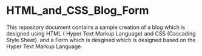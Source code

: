 # HTML_and_CSS_Blog_Form
This repository document contains a sample creation of a blog which is designed using 
HTML ( Hyper Text Markup Language) and CSS (Cascading Style Sheet).
and a Form which is desgined which is designed based on the Hyper Text Markup Language.
